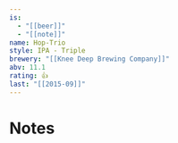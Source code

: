 ```yaml
---
is:
  - "[[beer]]"
  - "[[note]]"
name: Hop-Trio
style: IPA - Triple
brewery: "[[Knee Deep Brewing Company]]"
abv: 11.1
rating: 👍
last: "[[2015-09]]"
---
```

# Notes

